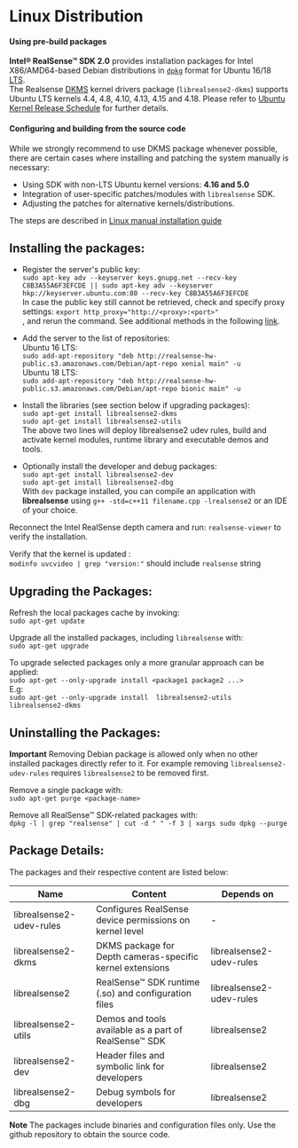 # Linux Distribution

#### Using pre-build packages
**Intel® RealSense™ SDK 2.0** provides installation packages for Intel X86/AMD64-based Debian distributions in [`dpkg`](https://en.wikipedia.org/wiki/Dpkg) format for Ubuntu 16/18 [LTS](https://wiki.ubuntu.com/LTS).    
The Realsense [DKMS](https://en.wikipedia.org/wiki/Dynamic_Kernel_Module_Support) kernel drivers package (`librealsense2-dkms`) supports Ubuntu LTS kernels 4.4, 4.8, 4.10, 4.13, 4.15 and 4.18. Please refer to [Ubuntu Kernel Release Schedule](https://wiki.ubuntu.com/Kernel/Support) for further details.

#### Configuring and building from the source code
While we strongly recommend to use DKMS package whenever possible, there are certain cases where installing and patching the system manually is necessary:
 - Using SDK with non-LTS Ubuntu kernel versions: **4.16 and 5.0**
 - Integration of user-specific patches/modules with `librealsense` SDK.
 - Adjusting the patches for alternative kernels/distributions.

The steps are described in [Linux manual installation guide](./installation.md)


## Installing the packages:
- Register the server's public key:  
`sudo apt-key adv --keyserver keys.gnupg.net --recv-key C8B3A55A6F3EFCDE || sudo apt-key adv --keyserver hkp://keyserver.ubuntu.com:80 --recv-key C8B3A55A6F3EFCDE`  
In case the public key still cannot be retrieved, check and specify proxy settings: `export http_proxy="http://<proxy>:<port>"`  
, and rerun the command. See additional methods in the following [link](https://unix.stackexchange.com/questions/361213/unable-to-add-gpg-key-with-apt-key-behind-a-proxy).  

- Add the server to the list of repositories:  
  Ubuntu 16 LTS:  
`sudo add-apt-repository "deb http://realsense-hw-public.s3.amazonaws.com/Debian/apt-repo xenial main" -u`  
  Ubuntu 18 LTS:  
`sudo add-apt-repository "deb http://realsense-hw-public.s3.amazonaws.com/Debian/apt-repo bionic main" -u`

- Install the libraries (see section below if upgrading packages):  
  `sudo apt-get install librealsense2-dkms`  
  `sudo apt-get install librealsense2-utils`  
  The above two lines will deploy librealsense2 udev rules, build and activate kernel modules, runtime library and executable demos and tools.  

- Optionally install the developer and debug packages:  
  `sudo apt-get install librealsense2-dev`  
  `sudo apt-get install librealsense2-dbg`  
  With `dev` package installed, you can compile an application with **librealsense** using `g++ -std=c++11 filename.cpp -lrealsense2` or an IDE of your choice.

Reconnect the Intel RealSense depth camera and run: `realsense-viewer` to verify the installation.

Verify that the kernel is updated :    
`modinfo uvcvideo | grep "version:"` should include `realsense` string

## Upgrading the Packages:
Refresh the local packages cache by invoking:  
  `sudo apt-get update`  

Upgrade all the installed packages, including `librealsense` with:  
  `sudo apt-get upgrade`

To upgrade selected packages only a more granular approach can be applied:  
  `sudo apt-get --only-upgrade install <package1 package2 ...>`  
  E.g:   
  `sudo apt-get --only-upgrade install  librealsense2-utils librealsense2-dkms`  

## Uninstalling the Packages:
**Important** Removing Debian package is allowed only when no other installed packages directly refer to it. For example removing `librealsense2-udev-rules` requires `librealsense2` to be removed first.

Remove a single package with:   
  `sudo apt-get purge <package-name>`  

Remove all RealSense™ SDK-related packages with:   
  `dpkg -l | grep "realsense" | cut -d " " -f 3 | xargs sudo dpkg --purge`  

## Package Details:
The packages and their respective content are listed below:  

Name    |      Content   | Depends on |
-------- | ------------ | ---------------- |
librealsense2-udev-rules | Configures RealSense device permissions on kernel level  | -
librealsense2-dkms | DKMS package for Depth cameras-specific kernel extensions | librealsense2-udev-rules
librealsense2 | RealSense™ SDK runtime (.so) and configuration files | librealsense2-udev-rules
librealsense2-utils | Demos and tools available as a part of RealSense™ SDK | librealsense2
librealsense2-dev | Header files and symbolic link for developers | librealsense2
librealsense2-dbg | Debug symbols for developers  | librealsense2

**Note** The packages include binaries and configuration files only.
Use the github repository to obtain the source code.
